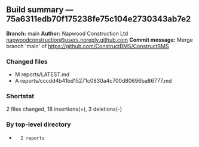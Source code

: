 ## Build summary — 75a6311edb70f175238fe75c104e2730343ab7e2

**Branch:** main **Author:** Napwood Construction Ltd <napwoodconstruction@users.noreply.github.com>
**Commit message:** Merge branch 'main' of https://github.com/ConstructBMS/ConstructBMS

### Changed files

- M reports/LATEST.md
- A reports/cccdd4b41bd15271c0830a4c700d80696ba86777.md

### Shortstat

2 files changed, 18 insertions(+), 3 deletions(-)

### By top-level directory

-       2 reports
